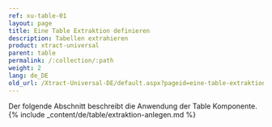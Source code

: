 ```yaml
---
ref: xu-table-01
layout: page
title: Eine Table Extraktion definieren
description: Tabellen extrahieren
product: xtract-universal
parent: table
permalink: /:collection/:path
weight: 2
lang: de_DE
old_url: /Xtract-Universal-DE/default.aspx?pageid=eine-table-extraktion-definieren
---
```

Der folgende Abschnitt beschreibt die Anwendung der Table Komponente. 
{% include _content/de/table/extraktion-anlegen.md  %}

